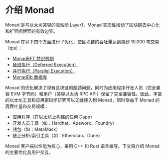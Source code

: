 # 介绍 Monad

Monad 是与以太坊兼容的高性能 Layer1，Monad 实质性推动了区块链去中心化和扩容间博弈的有效边界。

Monad 在以下四个方面进行了优化，使区块链的吞吐量达到每秒 10,000 笔交易（tps）：

* [MonadBFT 共识机制](technical-discussion/consensus/monadbft.md)
* [延迟执行（Deferred Execution）](technical-discussion/consensus/deferred-execution.md)
* [并行执行（Parallel Execution）](technical-discussion/execution/parallel-execution.md)
* [MonadDb 数据库](technical-discussion/execution/monaddb.md)

Monad 的优化解决了现有区块链的瓶颈问题，同时为应用程序开发人员（完全兼容 EVM 字节码）和用户（兼容以太坊 RPC API）保留了完全兼容性。因此，丰富的以太坊工具和应用密码学研究可以无缝接入到 Monad，同时受益于 Monad 的高吞吐量和交易规模：

* 应用程序（在以太坊上构建的任何 Dapp）
* 开发人员工具（如：Hardhat、Apeworx、Foundry）
* 钱包（如：MetaMask）
* 链上分析/索引工具（如：Etherscan、Dune）

Monad 客户端以性能为核心，采用 C++ 和 Rust 语言编写。下文将介绍 Monad 的主要优化及用户交互。
